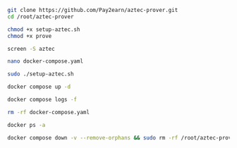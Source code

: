 ```bash
git clone https://github.com/Pay2earn/aztec-prover.git
cd /root/aztec-prover
```

```bash
chmod +x setup-aztec.sh
chmod +x prove
```

```bash
screen -S aztec
```

```bash
nano docker-compose.yaml
```

```bash
sudo ./setup-aztec.sh
```

```bash
docker compose up -d
```

```bash
docker compose logs -f 
```

```bash
rm -rf docker-compose.yaml
```

```bash
docker ps -a
```

```bash
docker compose down -v --remove-orphans && sudo rm -rf /root/aztec-prover/node{1,2,3,4,5,6,7,8} && sudo rm -f /root/aztec-prover/.env
```
